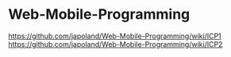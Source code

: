 # Web-Mobile-Programming
https://github.com/japoland/Web-Mobile-Programming/wiki/ICP1
https://github.com/japoland/Web-Mobile-Programming/wiki/ICP2

